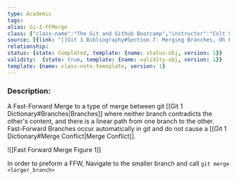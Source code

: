 ```yaml
---
type: Academic
tags:
alias: Gi-1-FFMerge
class: {"class-name":"The Git and Github Bootcamp","instructor":"Colt Steele","medium":"Online Course","start-date":"2023-04-25","online-platform":"Udemy","length":"17 hours","class-alias":"Gi-1","template":{"name":"class-online-course-obj","version":1}}
source: [{link: "[[Git 1 Bibliography#Section 7: Merging Branches, Oh Boy!]]", alias: Sec7-Gi-1, template: {name: bib-source-obj , version: 1}}]
relationship: 
status: {state: Completed, template: {name: status-obj, version: 1}}
validity:  {state: true, template: {name: validity-obj, version: 1}}
template: {name: class-note-temnplate, version: 1}
---
```

### Description:
A Fast-Forward Merge to a type of merge between git [[Git 1 Dictionary#Branches|Branches]] where neither branch contradicts the other's content, and there is a linear path from one branch to the other. Fast-Forward Branches occur automatically in git and do not cause a [[Git 1 Dictionary#Merge Conflict|Merge Conflict]].

![[Fast Forward Merge Figure 1]]

In order to preform a FFW, Navigate to the smaller branch and call `git merge <larger_branch>`
